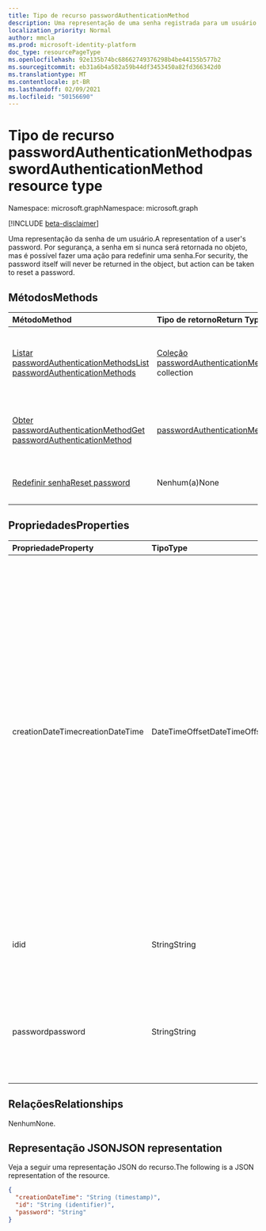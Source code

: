 ```yaml
---
title: Tipo de recurso passwordAuthenticationMethod
description: Uma representação de uma senha registrada para um usuário.
localization_priority: Normal
author: mmcla
ms.prod: microsoft-identity-platform
doc_type: resourcePageType
ms.openlocfilehash: 92e135b74bc68662749376298b4be44155b577b2
ms.sourcegitcommit: eb31a6b4a582a59b44df3453450a82fd366342d0
ms.translationtype: MT
ms.contentlocale: pt-BR
ms.lasthandoff: 02/09/2021
ms.locfileid: "50156690"
---
```

# <a name="passwordauthenticationmethod-resource-type"></a><span data-ttu-id="fff79-103">Tipo de recurso passwordAuthenticationMethod</span><span class="sxs-lookup"><span data-stu-id="fff79-103">passwordAuthenticationMethod resource type</span></span>

<span data-ttu-id="fff79-104">Namespace: microsoft.graph</span><span class="sxs-lookup"><span data-stu-id="fff79-104">Namespace: microsoft.graph</span></span>

[!INCLUDE [beta-disclaimer](../../includes/beta-disclaimer.md)]

<span data-ttu-id="fff79-105">Uma representação da senha de um usuário.</span><span class="sxs-lookup"><span data-stu-id="fff79-105">A representation of a user's password.</span></span> <span data-ttu-id="fff79-106">Por segurança, a senha em si nunca será retornada no objeto, mas é possível fazer uma ação para redefinir uma senha.</span><span class="sxs-lookup"><span data-stu-id="fff79-106">For security, the password itself will never be returned in the object, but action can be taken to reset a password.</span></span>

## <a name="methods"></a><span data-ttu-id="fff79-107">Métodos</span><span class="sxs-lookup"><span data-stu-id="fff79-107">Methods</span></span>

| <span data-ttu-id="fff79-108">Método</span><span class="sxs-lookup"><span data-stu-id="fff79-108">Method</span></span>       | <span data-ttu-id="fff79-109">Tipo de retorno</span><span class="sxs-lookup"><span data-stu-id="fff79-109">Return Type</span></span> | <span data-ttu-id="fff79-110">Descrição</span><span class="sxs-lookup"><span data-stu-id="fff79-110">Description</span></span> |
|:-------------|:------------|:------------|
|[<span data-ttu-id="fff79-111">Listar passwordAuthenticationMethods</span><span class="sxs-lookup"><span data-stu-id="fff79-111">List passwordAuthenticationMethods</span></span>](../api/authentication-list-passwordmethods.md) | <span data-ttu-id="fff79-112">[Coleção passwordAuthenticationMethod](passwordauthenticationmethod.md)</span><span class="sxs-lookup"><span data-stu-id="fff79-112">[passwordAuthenticationMethod](passwordauthenticationmethod.md) collection</span></span> | <span data-ttu-id="fff79-113">Leia as propriedades e os relacionamentos de todos os objetos **passwordAuthenticationMethod** desse usuário.</span><span class="sxs-lookup"><span data-stu-id="fff79-113">Read the properties and relationships of all of this user's **passwordAuthenticationMethod** objects.</span></span> |
|[<span data-ttu-id="fff79-114">Obter passwordAuthenticationMethod</span><span class="sxs-lookup"><span data-stu-id="fff79-114">Get passwordAuthenticationMethod</span></span>](../api/passwordauthenticationmethod-get.md) | [<span data-ttu-id="fff79-115">passwordAuthenticationMethod</span><span class="sxs-lookup"><span data-stu-id="fff79-115">passwordAuthenticationMethod</span></span>](passwordauthenticationmethod.md) | <span data-ttu-id="fff79-116">Leia as propriedades e os relacionamentos de um **objeto passwordAuthenticationMethod.**</span><span class="sxs-lookup"><span data-stu-id="fff79-116">Read the properties and relationships of a **passwordAuthenticationMethod** object.</span></span> |
|[<span data-ttu-id="fff79-117">Redefinir senha</span><span class="sxs-lookup"><span data-stu-id="fff79-117">Reset password</span></span>](../api/passwordauthenticationmethod-resetpassword.md)|<span data-ttu-id="fff79-118">Nenhum(a)</span><span class="sxs-lookup"><span data-stu-id="fff79-118">None</span></span>|<span data-ttu-id="fff79-119">Redefinir a senha de um usuário na nuvem e, se sincronizado, no local.</span><span class="sxs-lookup"><span data-stu-id="fff79-119">Reset a user's password in the cloud and, if synced, on-premises.</span></span>|

## <a name="properties"></a><span data-ttu-id="fff79-120">Propriedades</span><span class="sxs-lookup"><span data-stu-id="fff79-120">Properties</span></span>

| <span data-ttu-id="fff79-121">Propriedade</span><span class="sxs-lookup"><span data-stu-id="fff79-121">Property</span></span>     | <span data-ttu-id="fff79-122">Tipo</span><span class="sxs-lookup"><span data-stu-id="fff79-122">Type</span></span>        | <span data-ttu-id="fff79-123">Descrição</span><span class="sxs-lookup"><span data-stu-id="fff79-123">Description</span></span> |
|:-------------|:------------|:------------|
|<span data-ttu-id="fff79-124">creationDateTime</span><span class="sxs-lookup"><span data-stu-id="fff79-124">creationDateTime</span></span>|<span data-ttu-id="fff79-125">DateTimeOffset</span><span class="sxs-lookup"><span data-stu-id="fff79-125">DateTimeOffset</span></span>|<span data-ttu-id="fff79-126">A data e a hora em que essa senha foi atualizada pela última vez.</span><span class="sxs-lookup"><span data-stu-id="fff79-126">The date and time when this password was last updated.</span></span> <span data-ttu-id="fff79-127">No momento, essa propriedade não está preenchida.</span><span class="sxs-lookup"><span data-stu-id="fff79-127">This property is currently not populated.</span></span> <span data-ttu-id="fff79-128">Somente leitura.</span><span class="sxs-lookup"><span data-stu-id="fff79-128">Read-only.</span></span> <span data-ttu-id="fff79-129">O tipo Timestamp representa informações de data e hora usando o formato ISO 8601 e está sempre no horário UTC.</span><span class="sxs-lookup"><span data-stu-id="fff79-129">The Timestamp type represents date and time information using ISO 8601 format and is always in UTC time.</span></span> <span data-ttu-id="fff79-130">Por exemplo, meia-noite em UTC no dia 1° de janeiro de 2014 teria esta aparência: `'2014-01-01T00:00:00Z'`</span><span class="sxs-lookup"><span data-stu-id="fff79-130">For example, midnight UTC on Jan 1, 2014 would look like this: `'2014-01-01T00:00:00Z'`</span></span>|
|<span data-ttu-id="fff79-131">id</span><span class="sxs-lookup"><span data-stu-id="fff79-131">id</span></span>|<span data-ttu-id="fff79-132">String</span><span class="sxs-lookup"><span data-stu-id="fff79-132">String</span></span>| <span data-ttu-id="fff79-133">O identificador dessa senha registrado para esse usuário.</span><span class="sxs-lookup"><span data-stu-id="fff79-133">The identifier of this password registered to this user.</span></span> <span data-ttu-id="fff79-134">Somente leitura.</span><span class="sxs-lookup"><span data-stu-id="fff79-134">Read-only.</span></span>|
|<span data-ttu-id="fff79-135">password</span><span class="sxs-lookup"><span data-stu-id="fff79-135">password</span></span>|<span data-ttu-id="fff79-136">String</span><span class="sxs-lookup"><span data-stu-id="fff79-136">String</span></span>|<span data-ttu-id="fff79-137">Para segurança, a senha sempre é retornada como nula de uma operação LIST ou GET.</span><span class="sxs-lookup"><span data-stu-id="fff79-137">For security, the password is always returned as null from a LIST or GET operation.</span></span>|

## <a name="relationships"></a><span data-ttu-id="fff79-138">Relações</span><span class="sxs-lookup"><span data-stu-id="fff79-138">Relationships</span></span>

<span data-ttu-id="fff79-139">Nenhum</span><span class="sxs-lookup"><span data-stu-id="fff79-139">None.</span></span>

## <a name="json-representation"></a><span data-ttu-id="fff79-140">Representação JSON</span><span class="sxs-lookup"><span data-stu-id="fff79-140">JSON representation</span></span>

<span data-ttu-id="fff79-141">Veja a seguir uma representação JSON do recurso.</span><span class="sxs-lookup"><span data-stu-id="fff79-141">The following is a JSON representation of the resource.</span></span>

<!-- {
  "blockType": "resource",
  "optionalProperties": [

  ],
  "@odata.type": "microsoft.graph.passwordAuthenticationMethod",
  "keyProperty": "id"
}-->

```json
{
  "creationDateTime": "String (timestamp)",
  "id": "String (identifier)",
  "password": "String"
}
```

<!-- uuid: 16cd6b66-4b1a-43a1-adaf-3a886856ed98
2019-02-04 14:57:30 UTC -->
<!-- {
  "type": "#page.annotation",
  "description": "passwordAuthenticationMethod resource",
  "keywords": "",
  "section": "documentation",
  "tocPath": ""
}-->



